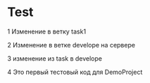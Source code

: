 # Test

<!-- Внесено изменение1 -->

1 Изменение в ветку task1

2 Изменение в ветке develope на сервере

3 изменение из task в develope

4 Это первый тестовый код для DemoProject
